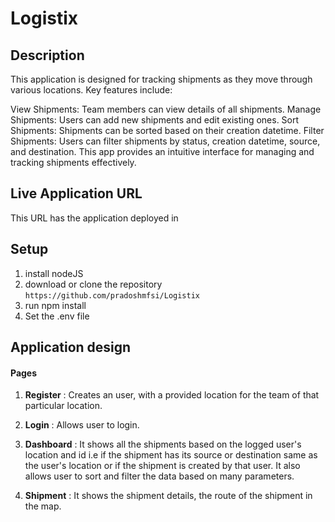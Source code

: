 # Logistix

## Description

This application is designed for tracking shipments as they move through various locations. Key features include:

View Shipments: Team members can view details of all shipments.
Manage Shipments: Users can add new shipments and edit existing ones.
Sort Shipments: Shipments can be sorted based on their creation datetime.
Filter Shipments: Users can filter shipments by status, creation datetime, source, and destination.
This app provides an intuitive interface for managing and tracking shipments effectively.

## Live Application URL

This URL has the application deployed in

## Setup

1. install nodeJS
2. download or clone the repository `https://github.com/pradoshmfsi/Logistix`
3. run npm install
4. Set the .env file

## Application design

#### Pages

1. **Register** : Creates an user, with a provided location for the team of that particular location.

2. **Login** : Allows user to login.

3. **Dashboard** : It shows all the shipments based on the logged user's location and id i.e if the shipment has its source or destination same as the user's location or if the shipment is created by that user. It also allows user to sort and filter the data based on many parameters.

4. **Shipment** : It shows the shipment details, the route of the shipment in the map.
